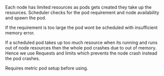 Each node has limited resources as pods gets created they take up the resources.
Scheduler checks for the pod requirement and node availability and spawn the pod.

If the requirement is too large the pod wont be scheduled with insufficient memory error.

If a scheduled pod takes up too much resource when its running and runs out of node resources then the whole pod crashes due to out of memory.
Hence we use Requests and limits which prevents the node crash instead the pod crashes.

Requires metric pod setup before using.
